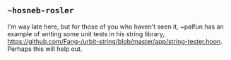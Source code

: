 ## `~hosneb-rosler`
I'm way late here, but for those of you who haven't seen it, ~palfun has an example of writing some unit tests in his string library, https://github.com/Fang-/urbit-string/blob/master/app/string-tester.hoon. Perhaps this will help out.